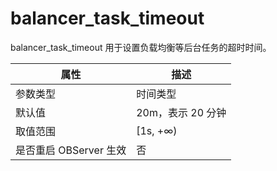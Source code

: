 balancer_task_timeout 
==========================================

balancer_task_timeout 用于设置负载均衡等后台任务的超时时间。


|      **属性**      |    **描述**    |
|------------------|--------------|
| 参数类型             | 时间类型         |
| 默认值              | 20m，表示 20 分钟 |
| 取值范围             | \[1s, +∞)    |
| 是否重启 OBServer 生效 | 否            |


